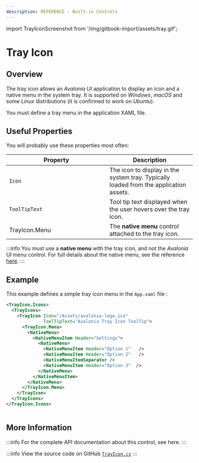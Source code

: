 ```yaml
---
description: REFERENCE - Built-in Controls
---
```


import TrayIconScreenshot from '/img/gitbook-import/assets/tray.gif';

# Tray Icon

## Overview

The tray icon allows an _Avalonia UI_ application to display an icon and a native menu in the system tray. It is supported on _Windows_, _macOS_ and some _Linux_ distributions (it is confirmed to work on _Ubuntu_).

You must define a tray menu in the application XAML file.

## Useful Properties

You will probably use these properties most often:

<table><thead><tr><th width="255">Property</th><th>Description</th></tr></thead><tbody><tr><td><code>Icon</code></td><td>The icon to display in the system tray. Typically loaded from the application assets.</td></tr><tr><td><code>ToolTipText</code></td><td>Tool tip text displayed when the user hovers over the tray icon.</td></tr><tr><td>TrayIcon.Menu</td><td>The <strong>native menu</strong> control attached to the tray icon.</td></tr></tbody></table>

:::info
You must use a **native menu** with the tray icon, and not the _Avalonia UI_ menu control. For full details about the native menu, see the reference [here](../nativemenu.md).
:::

## Example

This example defines a simple tray icon menu in the `App.xaml` file :

```xml
<TrayIcon.Icons>
  <TrayIcons>
    <TrayIcon Icon="/Assets/avalonia-logo.ico" 
              ToolTipText="Avalonia Tray Icon ToolTip">
      <TrayIcon.Menu>
        <NativeMenu>
          <NativeMenuItem Header="Settings">
            <NativeMenu>
              <NativeMenuItem Header="Option 1"   />
              <NativeMenuItem Header="Option 2"   />
              <NativeMenuItemSeparator />
              <NativeMenuItem Header="Option 3"  />
            </NativeMenu>
          </NativeMenuItem>
        </NativeMenu>
      </TrayIcon.Menu>
    </TrayIcon>
  </TrayIcons>
</TrayIcon.Icons>
```

<img src={TrayIconScreenshot} alt="" />

## More Information

:::info
For the complete API documentation about this control, see here.
:::

:::info
View the source code on GitHub [`TrayIcon.cs`](https://github.com/AvaloniaUI/Avalonia/blob/master/src/Avalonia.Controls/TrayIcon.cs)
:::
